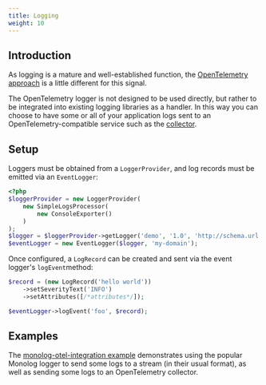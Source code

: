 ```yaml
---
title: Logging
weight: 10
---
```


## Introduction

As logging is a mature and well-established function, the
[OpenTelemetry approach](/docs/concepts/signals/logs/)
is a little different for this signal.

The OpenTelemetry logger is not designed to be used directly, but rather to be
integrated into existing logging libraries as a handler. In this way you can
choose to have some or all of your application logs sent to an
OpenTelemetry-compatible service such as the [collector](/docs/collector/).

## Setup

Loggers must be obtained from a `LoggerProvider`, and log records must be
emitted via an `EventLogger`:

```php
<?php
$loggerProvider = new LoggerProvider(
    new SimpleLogsProcessor(
        new ConsoleExporter()
    )
);
$logger = $loggerProvider->getLogger('demo', '1.0', 'http://schema.url', true, [/*attributes*/]);
$eventLogger = new EventLogger($logger, 'my-domain');
```

Once configured, a `LogRecord` can be created and sent via the event logger's
`logEvent`method:

```php
$record = (new LogRecord('hello world'))
    ->setSeverityText('INFO')
    ->setAttributes([/*attributes*/]);

$eventLogger->logEvent('foo', $record);
```

## Examples

The
[monolog-otel-integration example](https://github.com/open-telemetry/opentelemetry-php/blob/main/examples/logs/features/monolog-otel-integration.php)
demonstrates using the popular Monolog logger to send some logs to a stream (in
their usual format), as well as sending some logs to an OpenTelemetry collector.
